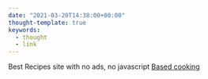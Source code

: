 ```yaml
---
date: "2021-03-20T14:38:00+00:00"
thought-template: true
keywords:
  - thought
  - link
---
```


Best Recipes site with no ads, no javascript
[Based cooking](https://based.cooking/)
